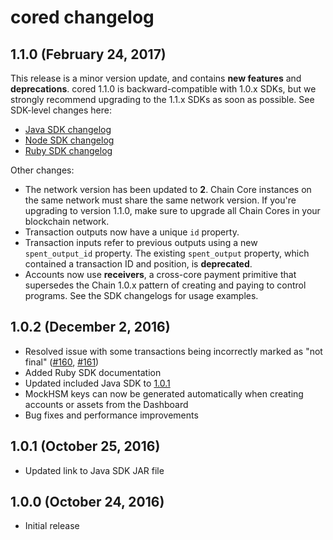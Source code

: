 # cored changelog

## 1.1.0 (February 24, 2017)

This release is a minor version update, and contains **new features** and **deprecations**. cored 1.1.0 is backward-compatible with 1.0.x SDKs, but we strongly recommend upgrading to the 1.1.x SDKs as soon as possible. See SDK-level changes here:

- [Java SDK changelog](https://github.com/chain/chain/blob/main/sdk/java/CHANGELOG.md)
- [Node SDK changelog](https://github.com/chain/chain/blob/main/sdk/node/CHANGELOG.md)
- [Ruby SDK changelog](https://github.com/chain/chain/blob/main/sdk/ruby/CHANGELOG.md)

Other changes:

* The network version has been updated to **2**. Chain Core instances on the same network must share the same network version. If you're upgrading to version 1.1.0, make sure to upgrade all Chain Cores in your blockchain network.
* Transaction outputs now have a unique `id` property.
* Transaction inputs refer to previous outputs using a new `spent_output_id` property. The existing `spent_output` property, which contained a transaction ID and position, is **deprecated**.
* Accounts now use **receivers**, a cross-core payment primitive that supersedes the Chain 1.0.x pattern of creating and paying to control programs. See the SDK changelogs for usage examples.

## 1.0.2 (December 2, 2016)<a name="1.0.2"></a>

* Resolved issue with some transactions being incorrectly marked as "not final"
  ([#160](https://github.com/chain/chain/issues/160), [#161](https://github.com/chain/chain/pulls/161))
* Added Ruby SDK documentation
* Updated included Java SDK to [1.0.1](../../sdk/java/CHANGELOG.md#1.0.1)
* MockHSM keys can now be generated automatically when creating accounts or
    assets from the Dashboard
* Bug fixes and performance improvements

## 1.0.1 (October 25, 2016)

* Updated link to Java SDK JAR file

## 1.0.0 (October 24, 2016)

* Initial release
